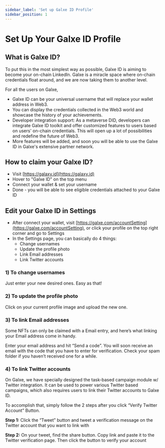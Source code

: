```yaml
---
sidebar_label: 'Set up Galxe ID Profile'
sidebar_position: 1
---
```


# Set Up Your Galxe ID Profile

## What is Galxe ID?

To put this in the most simplest way as possible, Galxe ID is aiming to become your on-chain LinkedIn. Galxe is a miracle space where on-chain credentials float around, and we are now taking them to another level.

For all the users on Galxe,

- Galxe ID can be your universal username that will replace your wallet address in Web3.
- You can display the credentials collected in the Web3 world and showcase the history of your achievements.
- Developer integration support: As a metaverse DID, developers can integrate Galxe ID toolkit and offer customized features to users based on users' on-chain credentials. This will open up a lot of possibilities and redefine the future of Web3.
- More features will be added, and soon you will be able to use the Galxe ID in Galxe's extensive partner network.

## How to claim your Galxe ID?

- Visit [https://galaxy.id](https://galaxy.id)
- Hover to "Galxe ID" on the top menu
- Connect your wallet & set your username
- Done - you will be able to see eligible credentials attached to your Galxe ID

## Edit your Galxe ID in Settings

- After connect your wallet, visit [https://galxe.com/accountSetting](https://galxe.com/accountSetting), or click your profile on the top right corner and go to Settings
- In the Settings page, you can basically do 4 things:
    - Change usernames
    - Update the profile photo
    - Link Email addresses
    - Link Twitter accounts

### 1) To change usernames

Just enter your new desired ones. Easy as that!

### 2) To update the profile photo

Click on your current profile image and upload the new one.

### 3) To link Email addresses

Some NFTs can only be claimed with a Email entry, and here’s what linking your Email address come in handy.

Enter your email address and hit “Send a code”. You will soon receive an email with the code that you have to enter for verification. Check your spam folder if you haven’t received one for a while.

### 4) To link Twitter accounts

On Galxe, we have specially designed the task-based campaign module w/ Twitter integration. It can be used to power various Twitter based campaigns, which also requires users to link their Twitter accounts to Galxe ID.

To accomplish that, simply follow the 2 steps after you click “Verify Twitter Account” Button.

**Step 1:** Click the “Tweet” button and tweet a verification message on the Twitter account that you want to link with

**Step 2:** On your tweet, find the share button. Copy link and paste it to the Twitter verification page. Then click the button to verify your account
